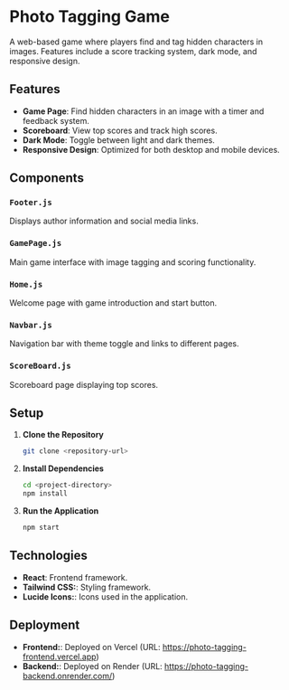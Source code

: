 # Photo Tagging Game

A web-based game where players find and tag hidden characters in images. Features include a score tracking system, dark mode, and responsive design.

## Features

- **Game Page**: Find hidden characters in an image with a timer and feedback system.
- **Scoreboard**: View top scores and track high scores.
- **Dark Mode**: Toggle between light and dark themes.
- **Responsive Design**: Optimized for both desktop and mobile devices.

## Components

### `Footer.js`
Displays author information and social media links.

### `GamePage.js`
Main game interface with image tagging and scoring functionality.

### `Home.js`
Welcome page with game introduction and start button.

### `Navbar.js`
Navigation bar with theme toggle and links to different pages.

### `ScoreBoard.js`
Scoreboard page displaying top scores.

## Setup

1. **Clone the Repository**
   ```bash
   git clone <repository-url>
   ```
2. **Install Dependencies**
   ```bash
   cd <project-directory>
   npm install
   ```
3. **Run the Application**
   ```bash
   npm start
   ```
## Technologies

- **React**: Frontend framework.
- **Tailwind CSS:**: Styling framework.
- **Lucide Icons:**: Icons used in the application.

## Deployment

- **Frontend:**:  Deployed on Vercel (URL: https://photo-tagging-frontend.vercel.app)
- **Backend:**: Deployed on Render (URL: https://photo-tagging-backend.onrender.com/)
